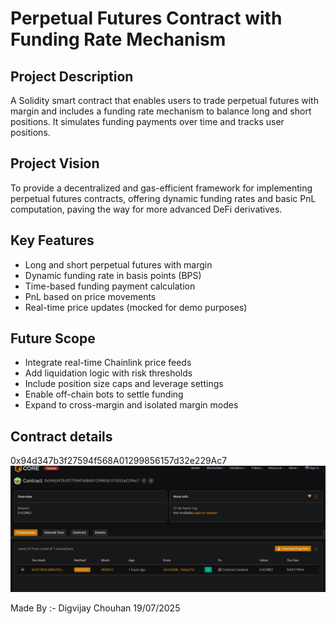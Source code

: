 # Perpetual Futures Contract with Funding Rate Mechanism

## Project Description

A Solidity smart contract that enables users to trade perpetual futures with margin and includes a funding rate mechanism to balance long and short positions. It simulates funding payments over time and tracks user positions.

## Project Vision

To provide a decentralized and gas-efficient framework for implementing perpetual futures contracts, offering dynamic funding rates and basic PnL computation, paving the way for more advanced DeFi derivatives.

## Key Features

- Long and short perpetual futures with margin
- Dynamic funding rate in basis points (BPS)
- Time-based funding payment calculation
- PnL based on price movements
- Real-time price updates (mocked for demo purposes)

## Future Scope

- Integrate real-time Chainlink price feeds
- Add liquidation logic with risk thresholds
- Include position size caps and leverage settings
- Enable off-chain bots to settle funding
- Expand to cross-margin and isolated margin modes

## Contract details
0x94d347b3f27594f568A01299856157d32e229Ac7![alt text](image.png)

Made By :- Digvijay Chouhan 
19/07/2025

 
